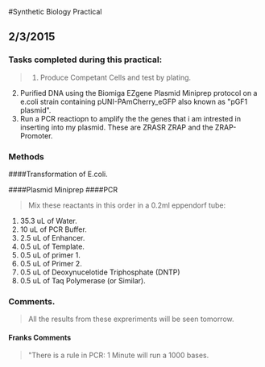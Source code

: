 #Synthetic Biology Practical 
## 2/3/2015 
### Tasks completed during this practical:
>1. Produce Competant Cells and test by plating. 
2. Purified DNA using the Biomiga EZgene Plasmid Miniprep protocol on a e.coli strain containing pUNI-PAmCherry_eGFP also known as "pGF1 plasmid".
3. Run a PCR reactiopn to amplify the the genes that i am intrested in inserting into my plasmid. These are ZRASR ZRAP and the ZRAP-Promoter.

### Methods
####Transformation of E.coli.

####Plasmid Miniprep 
####PCR
> Mix these reactants in  this order in a 0.2ml eppendorf tube:

1. 35.3 uL of Water.
2. 10 uL of PCR Buffer.
3. 2.5 uL of Enhancer.
4. 0.5 uL of Template.
5. 0.5 uL of primer 1.
6. 0.5 uL of Primer 2.
7. 0.5 uL of Deoxynucelotide Triphosphate (DNTP)
8. 0.5 uL of Taq Polymerase (or Similar). 

### Comments.
> All the results from these expreriments will be seen tomorrow. 

#### Franks Comments
> "There is a rule in PCR: 1 Minute will run a 1000 bases. 


